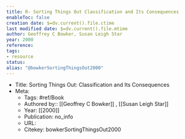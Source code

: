 ```yaml
---
title: R- Sorting Things Out Classification and Its Consequences
enableToc: false
creation date: $=dv.current().file.ctime
last modified date: $=dv.current().file.mtime
author: Geoffrey C Bowker, Susan Leigh Star
year: 2000
reference: 
tags:
- resource
status: 
alias: "@bowkerSortingThingsOut2000"
---
```


-   Title: Sorting Things Out: Classification and Its Consequences
-   Meta:
    -   Tags: #ref/Book
    -   Authored by:: [[Geoffrey C Bowker]] , [[Susan Leigh Star]]
    -   Year: [[2000]]
    -   Publication: no_info
    -   URL:
    -   Citekey: bowkerSortingThingsOut2000
